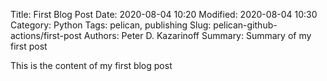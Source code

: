 Title: First Blog Post
Date: 2020-08-04 10:20
Modified: 2020-08-04 10:30
Category: Python
Tags: pelican, publishing
Slug: pelican-github-actions/first-post
Authors: Peter D. Kazarinoff
Summary: Summary of my first post

This is the content of my first blog post
